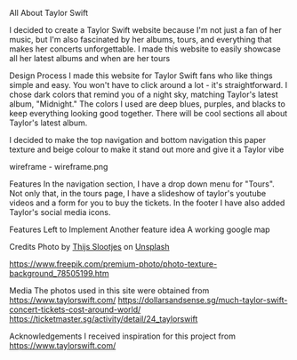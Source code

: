 All About Taylor Swift

I decided to create a Taylor Swift website because I'm not just a fan of her music, but I'm also fascinated by her albums, tours, and everything that makes her concerts unforgettable. I made this website to easily showcase all her latest albums and when are her tours

Design Process
I made this website for Taylor Swift fans who like things simple and easy. You won't have to click around a lot - it's straightforward. I chose dark colors that remind you of a night sky, matching Taylor's latest album, "Midnight." The colors I used are deep blues, purples, and blacks to keep everything looking good together. There will be cool sections all about Taylor's latest album.

I decided to make the top navigation and bottom navigation this paper texture and beige colour to make it stand out more and give it a Taylor vibe

wireframe - wireframe.png

Features
In the navigation section, I have a drop down menu for "Tours". Not only that, in the tours page, I have a slideshow of taylor's youtube videos and a form for you to buy the tickets. In the footer I have also added Taylor's social media icons.

Features Left to Implement
Another feature idea
A working google map

Credits
Photo by <a href="https://unsplash.com/@noreturns__?utm_content=creditCopyText&utm_medium=referral&utm_source=unsplash">Thijs Slootjes</a> on <a href="https://unsplash.com/photos/the-night-sky-is-filled-with-stars-and-clouds-lVOL-j5XtQY?utm_content=creditCopyText&utm_medium=referral&utm_source=unsplash">Unsplash</a>

https://www.freepik.com/premium-photo/photo-texture-background_78505199.htm

Media
The photos used in this site were obtained from 
https://www.taylorswift.com/
https://dollarsandsense.sg/much-taylor-swift-concert-tickets-cost-around-world/
https://ticketmaster.sg/activity/detail/24_taylorswift

Acknowledgements
I received inspiration for this project from https://www.taylorswift.com/
